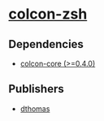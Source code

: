 # [colcon-zsh](https://pypi.org/project/colcon-zsh)

## Dependencies
- [colcon-core (>=0.4.0)](packages/c/colcon-core.md)



## Publishers
- [dthomas](https://pypi.org/user/dthomas)

